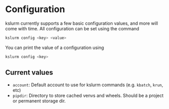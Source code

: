 # Configuration

kslurm currently supports a few basic configuration values, and more will come with time. All configuration can be set using the command

```bash
kslurm config <key> <value>
```

You can print the value of a configuration using

```bash
kslurm config <key>
```

## Current values

- `account`: Default account to use for kslurm commands (e.g. `kbatch`, `krun`, etc)
- `pipdir`: Directory to store cached venvs and wheels. Should be a project or permanent storage dir.
